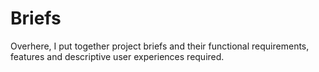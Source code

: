 # Briefs
Overhere, I put together project briefs and their functional requirements, features and descriptive user experiences required.
